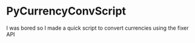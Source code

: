 # PyCurrencyConvScript

I was bored so I made a quick script to convert currencies using the fixer API
